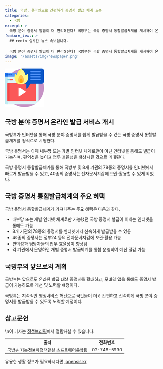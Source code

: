 ```yaml
---
title: 국방, 온라인으로 간편하게 증명서 발급 체계 오픈
categories:
  - 국방
excerpt: >
  국방 분야 증명서 발급이 더 편리해진다! 국방부는 국방 증명서 통합발급체계를 개시하여 온라인으로 증명서를 효율적으로 발급받을 수 있게 됐다. 이로써 8개 기관의 78종의 증명서를 빠르게 발급받을 수 있고, 일부 증명서는 전자문서지갑에 보관할 수 있게 됐다. 이를 통해 행정절차의 간소화와 예산 절감 효과가 기대된다. 국방부는 더 많은 증명서를 온라인으로 발급할 수 있도록 노력할 것으로 예상된다. (출처: 정책브리핑 www.korea.kr)
feature_text: >
  ## rentn 실시간 뉴스 속보입니다.

  국방 분야 증명서 발급이 더 편리해진다! 국방부는 국방 증명서 통합발급체계를 개시하여 온라인으로 증명서를 효율적으로 발급받을 수 있게 됐다. 이로써 8개 기관의 78종의 증명서를 빠르게 발급받을 수 있고, 일부 증명서는 전자문서지갑에 보관할 수 있게 됐다. 이를 통해 행정절차의 간소화와 예산 절감 효과가 기대된다. 국방부는 더 많은 증명서를 온라인으로 발급할 수 있도록 노력할 것으로 예상된다. (출처: 정책브리핑 www.korea.kr)
image: '/assets/img/newspaper.png'
---
```


<p><img src="/assets/img/news.png" alt="rentncar 속보" /></p>

<h2 data-ke-size="size26">국방 분야 증명서 온라인 발급 서비스 개시</h2>

<p>국방부가 인터넷을 통해 국방 분야 증명서를 쉽게 발급받을 수 있는 국방 증명서 통합발급체계를 정식으로 시행한다.</p>

<p>국방 증명서는 이제 내부망 또는 개별 인터넷 체계로만이 아닌 인터넷을 통해도 발급이 가능하며, 편의성을 높이고 업무 효율성을 향상시킬 것으로 기대된다.</p>

<p data-ke-size="size16">국방 증명서 통합발급체계를 통해 국방부 및 8개 기관의 78종의 증명서를 인터넷에서 빠르게 발급받을 수 있고, 40종의 증명서는 전자문서지갑에 보관·활용할 수 있게 되었다.</p>

<h2 data-ke-size="size26">국방 증명서 통합발급체계의 주요 혜택</h2>

<p>국방 증명서 통합발급체계가 가져다주는 주요 혜택은 다음과 같다.</p>

<ul>
    <li>내부망 또는 개별 인터넷 체계로만 가능했던 국방 증명서 발급이 이제는 인터넷을 통해도 가능</li>
    <li>8개 기관의 78종의 증명서를 인터넷에서 신속하게 발급받을 수 있음</li>
    <li>40종의 증명서는 정부24 등의 전자문서지갑에 보관·활용 가능</li>
    <li>편의성과 담당자들의 업무 효율성이 향상됨</li>
    <li>각 기관에서 운영하던 개별 증명서 발급체계를 통합 운영하여 예산 절감 가능</li>
</ul>

<h2 data-ke-size="size26">국방부의 앞으로의 계획</h2>

<p>국방부는 앞으로도 온라인 발급 대상 증명서를 확대하고, 모바일 앱을 통해도 증명서 발급이 가능하도록 개선 및 노력할 예정이다.</p>

<p data-ke-size="size16">국방부는 지속적인 행정서비스 혁신으로 국민들이 더욱 간편하고 신속하게 국방 분야 증명서를 발급받을 수 있도록 노력할 예정이다.</p>

<h2 data-ke-size="size26">참고문헌</h2>

<p>\n이 기사는 <a href="https://https://www.korea.kr/news/policyNewsView.do?newsId=156315556">정책브리핑</a>에서 열람하실 수 있습니다.</p>

<table>
  <tr>
    <td style="text-align: center; height: 17px;"><b>출처</b></td>
    <td style="text-align: center; height: 17px;"><b>전화번호</b></td>
  </tr>
  <tr>
    <td>국방부 지능정보화정책관실 소프트웨어융합팀</td>
    <td>02-748-5990</td>
  </tr>
</table>
유용한 생활 정보가 필요하시다면, <a href="https://opensis.kr" rel="dofollow">opensis.kr</a>


